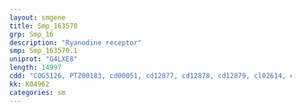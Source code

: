 ```yaml
---
layout: smgene
title: Smp_163570
grp: Smp_16
description: "Ryanodine receptor"
smp: Smp_163570.1
uniprot: "G4LXE8"
length: 14997
cdd: "COG5126, PTZ00183, cd00051, cd12877, cd12878, cd12879, cl02614, cl03182, cl03409, cl08302, cl09597, cl19745, pfam00520, pfam00622, pfam01365, pfam02026, pfam02815, pfam06459, pfam08454, pfam08709, pfam13499, pfam13833, smart00449, smart00472"
kk: K04962
categories: sm
---
```


